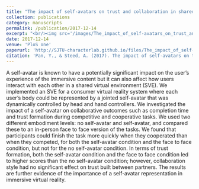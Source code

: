 ```yaml
---
title: "The impact of self-avatars on trust and collaboration in shared virtual environments"
collection: publications
category: manuscripts
permalink: /publication/2017-12-14
excerpt: "<br/><img src='/images/The_impact_of_self-avatars_on_trust_and_collaboration_in_shared_virtual_environments.png'>"
date: 2017-12-14
venue: 'PloS one'
paperurl: 'http://SJTU-characterlab.github.io/files/The_impact_of_self-avatars_on_trust_and_collaboration_in_shared_virtual_environments.pdf'
citation: 'Pan, Y., & Steed, A. (2017). The impact of self-avatars on trust and collaboration in shared virtual environments. PloS one, 12(12), e0189078.'
---
```


A self-avatar is known to have a potentially significant impact on the user’s experience of the immersive content but it can also affect how users interact with each other in a shared virtual environment (SVE). We implemented an SVE for a consumer virtual reality system where each user’s body could be represented by a jointed self-avatar that was dynamically controlled by head and hand controllers. We investigated the impact of a self-avatar on collaborative outcomes such as completion time and trust formation during competitive and cooperative tasks. We used two different embodiment levels: no self-avatar and self-avatar, and compared these to an in-person face to face version of the tasks. We found that participants could finish the task more quickly when they cooperated than when they competed, for both the self-avatar condition and the face to face condition, but not for the no self-avatar condition. In terms of trust formation, both the self-avatar condition and the face to face condition led to higher scores than the no self-avatar condition; however, collaboration style had no significant effect on trust built between partners. The results are further evidence of the importance of a self-avatar representation in immersive virtual reality.
